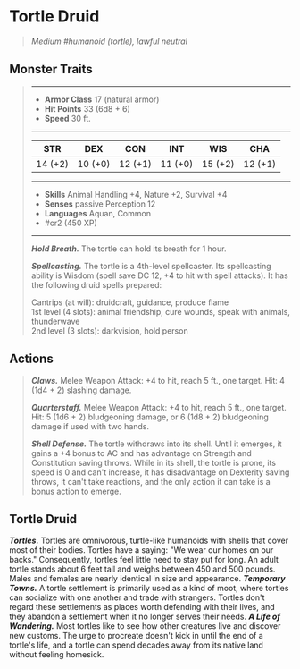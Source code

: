 # Tortle Druid
>*Medium #humanoid (tortle), lawful neutral*
## Monster Traits
>___
>- **Armor Class** 17 (natural armor)
>- **Hit Points** 33 (6d8 + 6)
>- **Speed** 30 ft.
>___
>|STR|DEX|CON|INT|WIS|CHA|
>|:---:|:---:|:---:|:---:|:---:|:---:|
>|14 (+2)|10 (+0)|12 (+1)|11 (+0)|15 (+2)|12 (+1)|
>___
>- **Skills** Animal Handling +4, Nature +2, Survival +4
>- **Senses** passive Perception 12
>- **Languages** Aquan, Common
>- #cr2 (450 XP)
>___
>***Hold Breath.*** The tortle can hold its breath for 1 hour.  
>
>***Spellcasting.*** The tortle is a 4th-level spellcaster. Its spellcasting ability is Wisdom (spell save DC 12, +4 to hit with spell attacks). It has the following druid spells prepared:  
>
>Cantrips (at will): druidcraft, guidance, produce flame  
>1st level (4 slots): animal friendship, cure wounds, speak with animals, thunderwave  
>2nd level (3 slots): darkvision, hold person  
>
## Actions
>***Claws.*** Melee Weapon Attack: +4 to hit, reach 5 ft., one target. Hit: 4 (1d4 + 2) slashing damage.  
>
>***Quarterstaff.*** Melee Weapon Attack: +4 to hit, reach 5 ft., one target. Hit: 5 (1d6 + 2) bludgeoning damage, or 6 (1d8 + 2) bludgeoning damage if used with two hands.  
>
>***Shell Defense.*** The tortle withdraws into its shell. Until it emerges, it gains a +4 bonus to AC and has advantage on Strength and Constitution saving throws. While in its shell, the tortle is prone, its speed is 0 and can't increase, it has disadvantage on Dexterity saving throws, it can't take reactions, and the only action it can take is a bonus action to emerge.
## Tortle Druid
***Tortles.*** Tortles are omnivorous, turtle-like humanoids with shells that cover most of their bodies. Tortles have a saying: "We wear our homes on our backs." Consequently, tortles feel little need to stay put for long.
An adult tortle stands about 6 feet tall and weighs between 450 and 500 pounds. Males and females are nearly identical in size and appearance.
***Temporary Towns.*** A tortle settlement is primarily used as a kind of moot, where tortles can socialize with one another and trade with strangers. Tortles don't regard these settlements as places worth defending with their lives, and they abandon a settlement when it no longer serves their needs.
***A Life of Wandering.*** Most tortles like to see how other creatures live and discover new customs. The urge to procreate doesn't kick in until the end of a tortle's life, and a tortle can spend decades away from its native land without feeling homesick.
